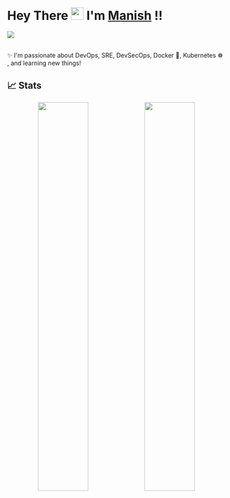 #  Hey There <img src="https://github.com/TheDudeThatCode/TheDudeThatCode/blob/master/Assets/Hi.gif" width="29px"> I'm [Manish](https://www.linkedin.com/in/manishkhadka) !!

<a href="https://www.linkedin.com/in/manishkhadka">
  <img src="https://img.shields.io/badge/LinkedIn-0077B5?style=for-the-badge&logo=linkedin&logoColor=white" /> 
 </a> 
<br> <br>

✨ I'm passionate about DevOps, SRE, DevSecOps, Docker 🐋, Kubernetes ☸️ , and learning new things!

## 📈 Stats
<p align="center">
	<img width="48%" src="https://github-readme-stats.vercel.app/api?username=pen-pal&show_icons=true&theme=highcontrast&hide_border=true" />
  <img width="48%" src="https://github-readme-streak-stats.herokuapp.com?user=pen-pal&theme=merko&hide_border=true&date_format=%5BY%20%5DM%20j&sideLabels=DDBECA&background=000000&border=000000&stroke=000000" />
</p>
